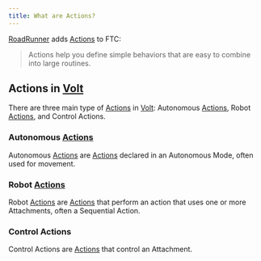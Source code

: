 ```yaml
---
title: What are Actions?
---
```


[RoadRunner](https://rr.brott.dev/) adds [Actions](https://rr.brott.dev/docs/v1-0/actions/) to FTC:
> Actions help you define simple behaviors that are easy to combine into large routines.

## Actions in [Volt](/api/Volt)

There are three main type of [Actions](https://rr.brott.dev/docs/v1-0/actions/) in [Volt](/api/Volt): Autonomous [Actions](https://rr.brott.dev/docs/v1-0/actions/), Robot [Actions](https://rr.brott.dev/docs/v1-0/actions/), and Control Actions.

### Autonomous [Actions](https://rr.brott.dev/docs/v1-0/actions/)

Autonomous [Actions](https://rr.brott.dev/docs/v1-0/actions/) are [Actions](https://rr.brott.dev/docs/v1-0/actions/) declared in an Autonomous Mode, often used for movement.

### Robot [Actions](https://rr.brott.dev/docs/v1-0/actions/)

Robot [Actions](https://rr.brott.dev/docs/v1-0/actions/) are [Actions](https://rr.brott.dev/docs/v1-0/actions/) that perform an action that uses one or more Attachments, often a Sequential Action.

### Control Actions

Control Actions are [Actions](https://rr.brott.dev/docs/v1-0/actions/) that control an Attachment.
